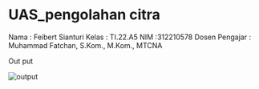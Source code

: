 # UAS_pengolahan citra 
Nama : Feibert Sianturi
Kelas : TI.22.A5
NIM   :312210578
Dosen Pengajar : Muhammad Fatchan, S.Kom., M.Kom., MTCNA


Out put

![output](https://github.com/feibert2004/UAS/assets/123952371/cd33c232-aa43-4fab-9a05-42d57686b9f3)
